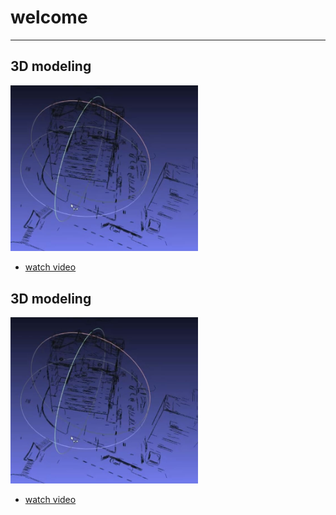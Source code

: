 # welcome 
--------------------------------------------------------------------------------




## 3D modeling 

<img src="videos\cn-2024-03-12.JPG" alt="3D modeling" width="300"/>



* [watch video](3dmodeling.md)


## 3D modeling 

<img src="videos\cn-2024-03-12.JPG" alt="3D modeling" width="300"/>



* [watch video](videos\3dmodeling.md)




